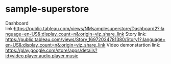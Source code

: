 # sample-superstore
Dashboard link:https://public.tableau.com/views/NMsamplesuperstore/Dashboard2?:language=en-US&:display_count=n&:origin=viz_share_link
Story link: https://public.tableau.com/views/Story_16972034781380/Story1?:language=en-US&:display_count=n&:origin=viz_share_link
Video demonstartion link:  https://play.google.com/store/apps/details?id=video.player.audio.player.music
 

